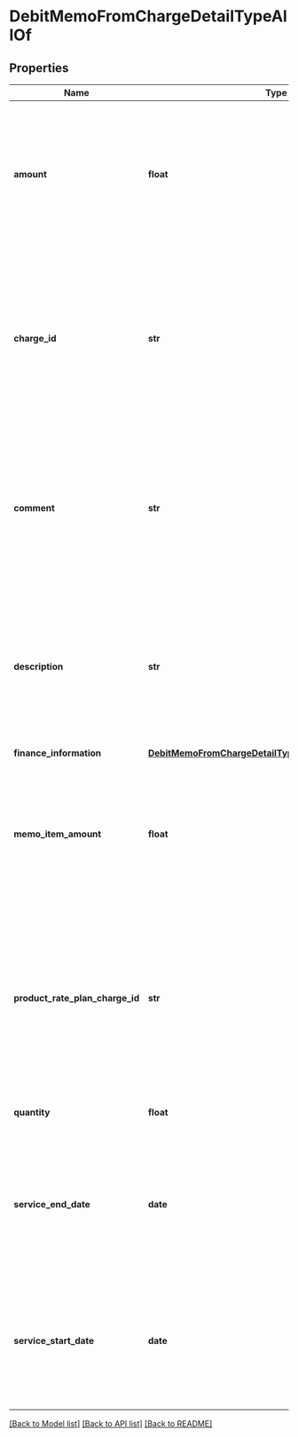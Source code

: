 # DebitMemoFromChargeDetailTypeAllOf

## Properties
Name | Type | Description | Notes
------------ | ------------- | ------------- | -------------
**amount** | **float** | The amount of the debit memo item.  **Note**: This field is only available if you set the &#x60;zuora-version&#x60; request header to &#x60;224.0&#x60; or later.  | [optional] 
**charge_id** | **str** | The ID of the product rate plan charge that the debit memo is created from.  **Note**: This field is not available if you set the &#x60;zuora-version&#x60; request header to &#x60;257.0&#x60; or later.  | 
**comment** | **str** | Comments about the product rate plan charge.  **Note**: This field is not available if you set the &#x60;zuora-version&#x60; request header to &#x60;257.0&#x60; or before.  | [optional] 
**description** | **str** | The description of the product rate plan charge.  **Note**: This field is only available if you set the &#x60;zuora-version&#x60; request header to &#x60;257.0&#x60; or later.  | [optional] 
**finance_information** | [**DebitMemoFromChargeDetailTypeAllOfFinanceInformation**](DebitMemoFromChargeDetailTypeAllOfFinanceInformation.md) |  | [optional] 
**memo_item_amount** | **float** | The amount of the debit memo item.  **Note**: This field is not available if you set the &#x60;zuora-version&#x60; request header to &#x60;224.0&#x60; or later.  | [optional] 
**product_rate_plan_charge_id** | **str** | The ID of the product rate plan charge that the debit memo is created from.  **Note**: This field is only available if you set the &#x60;zuora-version&#x60; request header to &#x60;257.0&#x60; or later.  | 
**quantity** | **float** | The number of units for the debit memo item.  | [optional] 
**service_end_date** | **date** | The service end date of the debit memo item. If not specified, the effective end date of the corresponding product rate plan will be used.  | [optional] 
**service_start_date** | **date** | The service start date of the debit memo item. If not specified, the effective start date of the corresponding product rate plan will be used.  | [optional] 

[[Back to Model list]](../README.md#documentation-for-models) [[Back to API list]](../README.md#documentation-for-api-endpoints) [[Back to README]](../README.md)


